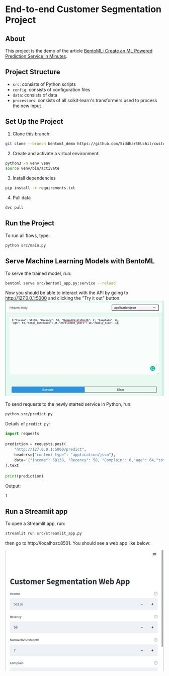 # End-to-end Customer Segmentation Project

## About

This project is the demo of the article [BentoML: Create an ML Powered Prediction Service in Minutes](https://towardsdatascience.com/bentoml-create-an-ml-powered-prediction-service-in-minutes-23d135d6ca76?gi=4dfb07bbfa7b).

## Project Structure

- `src`: consists of Python scripts
- `config`: consists of configuration files
- `data`: consists of data
- `processors`: consists of all scikit-learn's transformers used to process the new input

## Set Up the Project

1. Clone this branch:

```bash
git clone --branch bentoml_demo https://github.com/SiddharthUchil/customer_segmentation.git
```

2. Create and activate a virtual environment:

```bash
python3 -m venv venv
source venv/bin/activate
```

3. Install dependencies

```bash
pip install -r requirements.txt
```

4. Pull data

```bash
dvc pull
```

## Run the Project

To run all flows, type:

```bash
python src/main.py
```

## Serve Machine Learning Models with BentoML

To serve the trained model, run:

```bash
bentoml serve src/bentoml_app.py:service --reload
```

Now you should be able to interact with the API by going to http://127.0.0.1:5000 and clicking the "Try it out" button:
![](image/api.gif?raw=true)

To send requests to the newly started service in Python, run:

```bash
python src/predict.py
```

Details of `predict.py`:

```python
import requests

prediction = requests.post(
    "http://127.0.0.1:5000/predict",
    headers={"content-type": "application/json"},
    data='{"Income": 58138, "Recency": 58, "Complain": 0,"age": 64,"total_purchases": 25,"enrollment_years": 10,"family_size": 1}',
).text

print(prediction)
```

Output:

```bash
1
```

## Run a Streamlit app

To open a Streamlit app, run:

```bash
streamlit run src/streamlit_app.py
```

then go to http://localhost:8501. You should see a web app like below:

![](image/streamlit.gif?raw=true)
